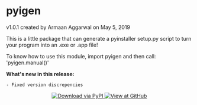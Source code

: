 # pyigen 
v1.0.1 created by Armaan Aggarwal on May 5, 2019

This is a little package that can generate a pyinstaller setup.py script to 
turn your program into an .exe or .app file!

To know how to use this module, import pyigen and then call: 'pyigen.manual()'

**What's new in this release:**
	
	- Fixed version discrepencies
	
<p align="center">
  <a href="https://pypi.org/project/pyigen/1.0.1/">
    <img alt="Download via PyPI" title="Click here to view at PyPI" src="https://i.ibb.co/6rfSBRJ/pypi-600x218-1-30.png">
  </a>
  <a href="https://pypi.org/project/pyigen/1.0.1/">
    <img alt="View at GitHub" title="Click here to view at GitHub" src="https://i.ibb.co/3YLR0mx/github-600x218-1-30.png">
  </a>
